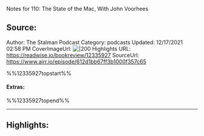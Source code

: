 Notes for 110: The State of the Mac, With John Voorhees

## Source:
Author: The Stalman Podcast
Category: podcasts
Updated: 12/17/2021 02:58 PM
CoverImageUrl: 
![|200](https://assets.fireside.fm/file/fireside-images/podcasts/images/a/a83c4077-9c53-4e44-b957-71d4847d1ac5/cover.jpg?v=1)
Highlights URL: https://readwise.io/bookreview/12335927
SourceUrl: https://www.airr.io/episode/612d1bb67ff3b1000f357c65

%%12335927topstart%%
#### Extras:

%%12335927topend%%


 
-----
 ## Highlights:

